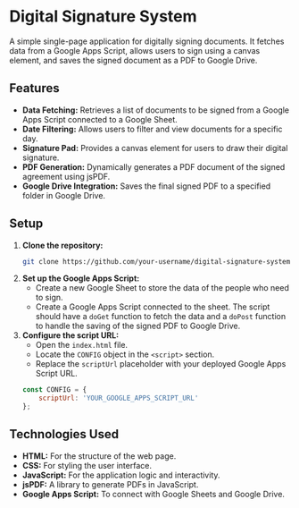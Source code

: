 # Digital Signature System

A simple single-page application for digitally signing documents. It fetches data from a Google Apps Script, allows users to sign using a canvas element, and saves the signed document as a PDF to Google Drive.

## Features

- **Data Fetching:** Retrieves a list of documents to be signed from a Google Apps Script connected to a Google Sheet.
- **Date Filtering:** Allows users to filter and view documents for a specific day.
- **Signature Pad:** Provides a canvas element for users to draw their digital signature.
- **PDF Generation:** Dynamically generates a PDF document of the signed agreement using jsPDF.
- **Google Drive Integration:** Saves the final signed PDF to a specified folder in Google Drive.

## Setup

1.  **Clone the repository:**
    ```bash
    git clone https://github.com/your-username/digital-signature-system.git
    ```
2.  **Set up the Google Apps Script:**
    - Create a new Google Sheet to store the data of the people who need to sign.
    - Create a Google Apps Script connected to the sheet. The script should have a `doGet` function to fetch the data and a `doPost` function to handle the saving of the signed PDF to Google Drive.
3.  **Configure the script URL:**
    - Open the `index.html` file.
    - Locate the `CONFIG` object in the `<script>` section.
    - Replace the `scriptUrl` placeholder with your deployed Google Apps Script URL.
    ```javascript
    const CONFIG = {
        scriptUrl: 'YOUR_GOOGLE_APPS_SCRIPT_URL'
    };
    ```

## Technologies Used

-   **HTML:** For the structure of the web page.
-   **CSS:** For styling the user interface.
-   **JavaScript:** For the application logic and interactivity.
-   **jsPDF:** A library to generate PDFs in JavaScript.
-   **Google Apps Script:** To connect with Google Sheets and Google Drive.
